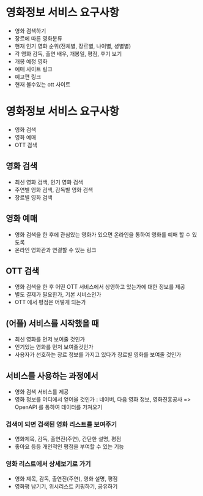 # 영화정보 서비스 요구사항

- 영화 검색하기
- 장르에 따른 영화분류
- 현재 인기 영화 순위(전체별, 장르별, 나이별, 셩별별)
- 각 영화 감독, 출연 배우, 개봉일, 평점, 후기 보기
- 개봉 예정 영화
- 예매 사이트 링크
- 예고편 링크
- 현재 볼수있는 ott 사이트

# 영화정보 서비스 요구사항

- 영화 검색
- 영화 예매
- OTT 검색

## 영화 검색

- 최신 영화 검색, 인기 영화 검색
- 주연별 영화 검색, 감독별 영화 검색
- 장르별 영화 검색

## 영화 예매

- 영화 검색을 한 후에 관심있는 영화가 있으면 온라인을 통하여 영화를 예매 할 수 있도록
- 온라인 영화관과 연결할 수 있는 링크

## OTT 검색

- 영화 검색을 한 후 어떤 OTT 서비스에서 상영하고 있는가에 대한 정보를 제공
- 별도 결제가 필요한가, 기본 서비스인가
- OTT 에서 평점은 어떻게 되는가

## (어플) 서비스를 시작했을 때

- 최신 영화를 먼저 보여줄 것인가
- 인기있는 영화를 먼저 보여줄것인가
- 사용자가 선호하는 장르 정보를 가지고 있다가 장르별 영화를 보여줄 것인가

## 서비스를 사용하는 과정에서

- 영화 검색 서비스를 제공
- 영화 정보를 어디에서 얻어올 것인가 : 네이버, 다음 영화 정보, 영화진흥공사 => OpenAPI 를 통하여 데이터를 가져오기

### 검색이 되면 검색된 영화 리스트를 보여주기

- 영화제목, 감독, 출연진(주연), 간단한 설명, 평점
- 좋아요 등등 개인적인 평점을 부여할 수 있는 기능

### 영화 리스트에서 상세보기로 가기

- 영화 제목, 감독, 출연진(주연), 영화 설명, 평점
- 영화평 남기기, 위시리스트 키핑하기, 공유하기
